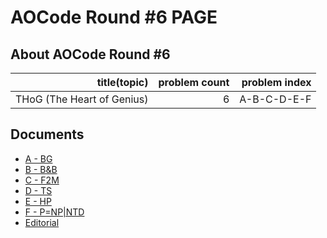 # AOCode Round #6 PAGE

## About AOCode Round #6

|               title(topic) | problem count | problem index |
| -------------------------: | ------------: | ------------: |
| THoG (The Heart of Genius) |             6 |   A-B-C-D-E-F |

## Documents

- [A - BG](A.html)
- [B - B&B](B.html)
- [C - F2M](C.html)
- [D - TS](D.html)
- [E - HP](E.html)
- [F - P=NP|NTD](F.html)
- [Editorial](editorial.html)
